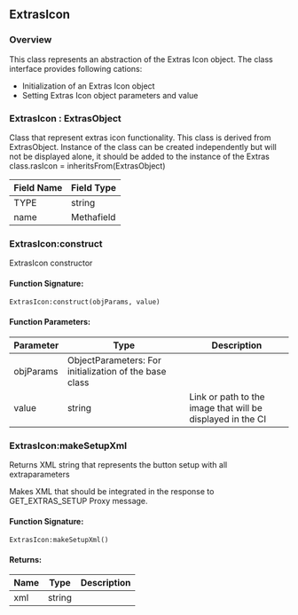 ## ExtrasIcon

### Overview

This class represents an abstraction of the Extras Icon object. The class interface provides following cations:

- Initialization of an Extras Icon object
- Setting Extras Icon object parameters and value


### ExtrasIcon : ExtrasObject

 Class that represent extras icon functionality. This class is derived from ExtrasObject. Instance of the class can be created independently but will not be displayed alone, it should be added to the instance of the Extras class.rasIcon = inheritsFrom(ExtrasObject)

|Field Name|Field Type|
|---|---|
|TYPE|string|
|name|Methafield|

### ExtrasIcon:construct

 ExtrasIcon constructor

#### Function Signature:

`ExtrasIcon:construct(objParams, value)`

#### Function Parameters:

|Parameter|Type|Description|
|---|---|---|
|objParams|ObjectParameters: For initialization of the base class|
|value|string|Link or path to the image that will be displayed in the CI|

### ExtrasIcon:makeSetupXml

 Returns XML string that represents the button setup with all extraparameters

 Makes XML that should be integrated in the response to
 GET\_EXTRAS\_SETUP Proxy message.

#### Function Signature:

`ExtrasIcon:makeSetupXml()`

#### Returns:

|Name|Type|Description|
|---|---|---|
|xml|string||
